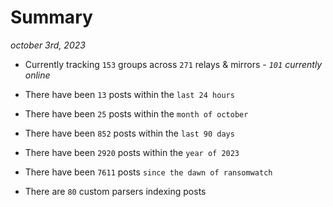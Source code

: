 
# Summary
_october 3rd, 2023_

- Currently tracking `153` groups across `271` relays & mirrors - _`101` currently online_

- There have been `13` posts within the `last 24 hours`

- There have been `25` posts within the `month of october`

- There have been `852` posts within the `last 90 days`

- There have been `2920` posts within the `year of 2023`

- There have been `7611` posts `since the dawn of ransomwatch`

- There are `80` custom parsers indexing posts
